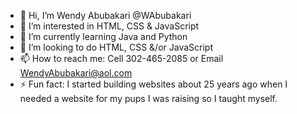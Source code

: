 - 👋 Hi, I’m Wendy Abubakari @WAbubakari
- 👀 I’m interested in HTML, CSS & JavaScript
- 🌱 I’m currently learning Java and Python
- 💞️ I’m looking to do HTML, CSS &/or JavaScript 
- 📫 How to reach me: Cell 302-465-2085 or Email WendyAbubakari@aol.com
- ⚡ Fun fact: I started building websites about 25 years ago when I needed a website for my pups I was raising so I taught myself.

